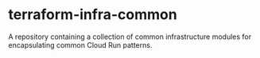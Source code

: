 # terraform-infra-common
A repository containing a collection of common infrastructure modules for
encapsulating common Cloud Run patterns.
